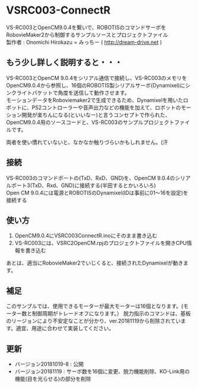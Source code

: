 # VSRC003-ConnectR
VS-RC003とOpenCM9.0.4を繋いで、ROBOTISのコマンドサーボをRobovieMaker2から制御するサンプルソースとプロジェクトファイル  
製作者 : Onomichi Hirokazu = みっちー ( http://dream-drive.net )

## もう少し詳しく説明すると・・・
VS-RC003とOpenCM 9.0.4をシリアル通信で接続し、VS-RC003のメモリをOpenCM9.0.4から参照し、16個のROBOTIS製シリアルサーボ(Dynamixel)にシンクライトパケットで角度を送信して動作させます。  
モーションデータをRoboviemaker2で生成できるため、Dynamixelを用いたロボットに、PS2コントローラーや音声出力などの機能を加えて、ロボットのモーション開発が楽ちんになる(といいなー)と言うコンセプトで作られた、OpenCM9.0.4用のソースコードと、VS-RC003のサンプルプロジェクトファイルです。  

両者を使い慣れていないと、なかなか触りづらいかもしれません。(汗  

## 接続
VS-RC003のコマンドポートの(TxD、RxD、GND)を、OpenCM 9.0.4のシリアルポート3(TxD、Rxd、GND)に接続する(半田するとかいろいろ)  
Open CM 9.0.4には電源とROBOTISのDynamixel(IDは事前に01～16を設定)を接続する  

## 使い方
1. OpenCM9.0.4にVSRC003ConnectR.inoにそのまま書き込む  
2. VS-RC003には、VSRC2OpenCM.rpjのプロジェクトファイルを開きCPU情報を書き込む

あとは、適当にRobovieMaker2でいじくると、接続されたDynamixelが動きます。

## 補足
このサンプルでは、使用できるモーターが最大モーターは16個となります。(モーター数と制御周期がトレードオフになります。）
脱力指示のコマンドは、基板のリージョンにより不安定なことが分かり、ver.20181119から削除されています。適宜、用途に合わせて実装してください。

## 更新 
 - バージョン20181019-8 : 公開
 - バージョン20181119 : サーボ数を16個に変更、脱力機能削除、KO-Link用の機能(目を光らせる)の部分を削除
